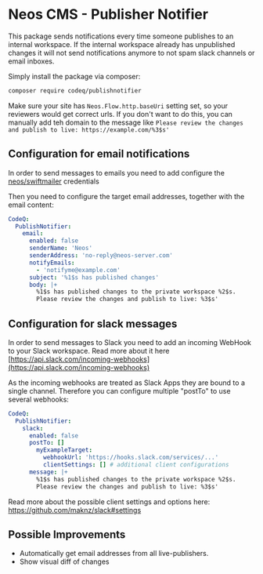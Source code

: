 # Neos CMS - Publisher Notifier

This package sends notifications every time someone publishes to an internal workspace. If the internal workspace 
already has unpublished changes it will not send notifications anymore to not spam slack channels or email inboxes.

Simply install the package via composer:

```bash
composer require codeq/publishnotifier
```

Make sure your site has `Neos.Flow.http.baseUri` setting set, so your reviewers would get correct urls. If you don't want to do this, you can manually add teh domain to the message like `Please review the changes and publish to live: https://example.com/%3$s'`

## Configuration for email notifications

In order to send messages to emails you need to add configure the [neos/swiftmailer](https://swiftmailer-for-flow.readthedocs.io/en/latest/) credentials 

Then you need to configure the target email addresses, together with the email content:
 
```yaml
CodeQ:
  PublishNotifier:
    email:
      enabled: false
      senderName: 'Neos'
      senderAddress: 'no-reply@neos-server.com'
      notifyEmails:
        - 'notifyme@example.com'
      subject: '%1$s has published changes'
      body: |+
        %1$s has published changes to the private workspace %2$s.
        Please review the changes and publish to live: %3$s'
```

## Configuration for slack messages

In order to send messages to Slack you need to add an incoming WebHook to your Slack workspace. Read more about it here [https://api.slack.com/incoming-webhooks](https://api.slack.com/incoming-webhooks)

As the incoming webhooks are treated as Slack Apps they are bound to a single channel. Therefore you can configure multiple "postTo" to use several webhooks:

```yaml
CodeQ:
  PublishNotifier:
    slack:
      enabled: false
      postTo: []
        myExampleTarget:
          webhookUrl: 'https://hooks.slack.com/services/...'
          clientSettings: [] # additional client configurations
      message: |+
        %1$s has published changes to the private workspace %2$s.
        Please review the changes and publish to live: %3$s'
```

Read more about the possible client settings and options here: https://github.com/maknz/slack#settings


## Possible Improvements

- Automatically get email addresses from all live-publishers.
- Show visual diff of changes
